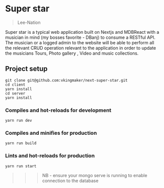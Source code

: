 # Super star

> Lee-Nation

Super star is a typical web application built on Nextjs and MDBReact with a musician in mind (my bosses favorite - DBanj) to consume a RESTful API. The musician or a logged admin to the website will be able to perform all the relevant CRUD operation relevant to the application in order to update the musicians Tours, Photo gallery , Video and music collections.

## Project setup

```
git clone git@github.com:vkingmaker/next-super-star.git
cd client
yarn install
cd server
yarn install
```

### Compiles and hot-reloads for development

```
yarn run dev
```

### Compiles and minifies for production

```
yarn run build
```

### Lints and hot-reloads for production

```
yarn run start
```

> > > NB - ensure your mongo serve is running to enable connection to the database
